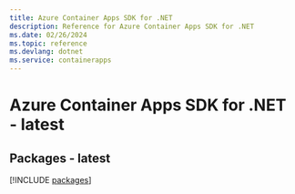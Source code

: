 ```yaml
---
title: Azure Container Apps SDK for .NET
description: Reference for Azure Container Apps SDK for .NET
ms.date: 02/26/2024
ms.topic: reference
ms.devlang: dotnet
ms.service: containerapps
---
```

# Azure Container Apps SDK for .NET - latest
## Packages - latest
[!INCLUDE [packages](container-apps-index.md)]